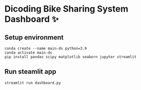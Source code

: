 # Dicoding Bike Sharing System Dashboard ✨

## Setup environment
```
conda create --name main-ds python=3.9
conda activate main-ds
pip install pandas scipy matplotlib seaborn jupyter streamlit
```

## Run steamlit app
```
streamlit run dashboard.py
```
